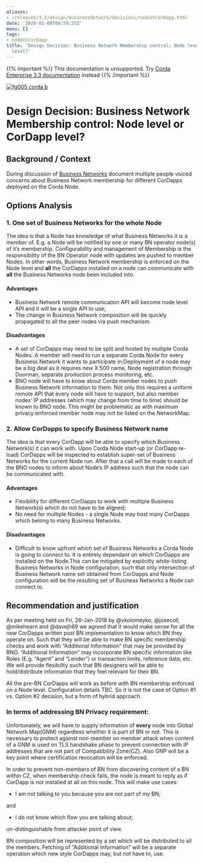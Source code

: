 ```yaml
---
aliases:
- /releases/3.2/design/businessNetwork/decisions/nodeVsCorDapp.html
date: '2020-01-08T09:59:25Z'
menu: []
tags:
- nodeVsCorDapp
title: 'Design Decision: Business Network Membership control: Node level or CorDapp
  level?'
---
```

{{% important %}}
This documentation is unsupported.
Try [Corda Enterprise 3.3 documentation](/docs/corda-enterprise/3.3/_index.md) instead
{{% /important %}}

[![fg005 corda b](https://www.corda.net/wp-content/uploads/2016/11/fg005_corda_b.png "fg005 corda b")](https://www.corda.net/wp-content/uploads/2016/11/fg005_corda_b.png)


# Design Decision: Business Network Membership control: Node level or CorDapp level?


## Background / Context

During discussion of [Business Networks](../design.md) document multiple people voiced concerns
about Business Network membership for different CorDapps deployed on the Corda Node.


## Options Analysis


### 1. One set of Business Networks for the whole Node

The idea is that a Node has knowledge of what Business Networks it is a member of. E.g. a Node will be notified by one or
many BN operator node(s) of it’s membership. Configurability and management of Membership is the responsibility of the
BN Operator node with updates are pushed to member Nodes.
In other words, Business Network membership is enforced on the Node level
and **all** the CorDapps installed on a node can communicate with **all** the Business Networks node been included into.


#### Advantages


* Business Network remote communication API will become node level API and it will be a single API to use;
* The change in Business Network composition will be quickly propagated to all the peer nodes via push mechanism.


#### Disadvantages


* A set of CorDapps may need to be split and hosted by multiple Corda Nodes. A member will need to run a separate
Corda Node for every Business Network it wants to participate in;Deployment of a node may be a big deal as it requires new X.500 name, Node registration through
Doorman, separate production process monitoring, etc.
* BNO node will have to know about Corda member nodes to push Business Network information to them. Not only this
requires a uniform remote API that every node will have to support, but also member nodes’ IP addresses
(which may change from time to time) should be known to BNO node. This might be problematic as with maximum privacy
enforced member node may not be listed on the NetworkMap.


### 2. Allow CorDapps to specify Business Network name

The idea is that every CorDapp will be able to specify which Business Network(s) it can work with.
Upon Corda Node start-up (or CorDapp re-load) CorDapps will be inspected to establish super-set of Business Networks
for the current Node run.
After that a call will be made to each of the BNO nodes to inform about Node’s IP address such that the node can be
communicated with.


#### Advantages


* Flexibility for different CorDapps to work with multiple Business Network(s) which do not have to be aligned;
* No need for multiple Nodes - a single Node may host many CorDapps which belong to many Business Networks.


#### Disadvantages


* Difficult to know upfront which set of Business Networks a Corda Node is going to connect to.
It is entirely dependant on which CorDapps are installed on the Node.This can be mitigated by explicitly white-listing Business Networks in Node configuration, such that only intersection
of Business Network name set obtained from CorDapps and Node configuration will be the resulting set of Business Networks
a Node can connect to.


## Recommendation and justification

As per meeting held on Fri, 26-Jan-2018 by @vkolomeyko, @josecoll, @mikehearn and @davejh69
we agreed that it would make sense for all the new CorDapps written post BN implementation
to know which BN they operate on.
Such that they will be able to make BN specific membership checks and work with “Additional Information” that may be provided by BNO.
“Additional Information” may incorporate BN specific information like Roles (E.g. “Agent” and “Lender”)
or transaction limits, reference data, etc.
We will provide flexibility such that BN designers will be able to hold/distribute information that they feel relevant for their BN.

All the pre-BN CorDapps will work as before with BN membership enforced on a Node level. Configuration details TBC.
So it is not the case of Option #1 vs. Option #2 decision, but a form of hybrid approach.


### In terms of addressing BN Privacy requirement:

Unfortunately, we will have to supply information of **every** node into Global Network Map(GNM) regardless whether it is part of BN or not.
This is necessary to protect against non-member on member attack when content of a GNM is used on TLS handshake phase to prevent
connection with IP addresses that are not part of Compatibility Zone(CZ).
Also GNP will be a key point where certification revocation will be enforced.

In order to prevent non-members of BN from discovering content of a BN within CZ, when membership check fails, the node is meant to reply as if CorDapp is not installed at all on this node.
This will make use cases:


* I am not talking to you because you are not part of my BN;

and


* I do not know which flow you are talking about;

un-distinguishable from attacker point of view.

BN composition will be represented by a set which will be distributed to all the members.
Fetching of “Additional Information” will be a separate operation which new style CorDapps may, but not have to, use.

